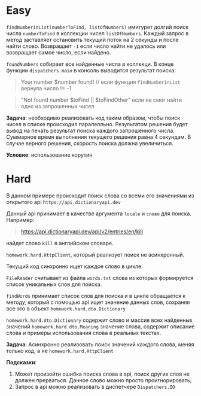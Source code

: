 # Easy

`findNumberInList(numberToFind, listOfNumbers)` имитурет долгий поиск числа `numberToFind` в коллекции
чисел `listOfNumbers`. Каждый запрос в метод заставляет остановить текущий поток на 2 секунды и после найти слово.
Возвращает `-1` если число найти не удалось или возвращает самое число, если найдено.

`foundNumbers` собирает все найденные числа в коллекци.
В конце функции `dispatchers.main` в консоль выводится результат поиска:
> Your number $number found! // если функция `findNumberInList` вернула число != -1

> "Not found number $toFind || $toFindOther" если не смог найти одно из запрошенных чисел

**Задача**: необходимо реализовать код таким образом, чтобы поиск чисел в списке происходил паралелльно. Результатом
решения будет вывод на печать результат поиска каждого запрошенного числа.
Суммарное время выполнения текущего решения равна 4 секундам. В случае верного решения, скорость поиска должна
увеличиться.

**Условие**: использование корутин

# Hard

В данном примере происходит поиск слова со всеми его значениями из открытого api `https://api.dictionaryapi.dev`

Данный api принимает в качестве аргумента `locale` и `слово` для поиска.
Например:

> https://api.dictionaryapi.dev/api/v2/entries/en/kill

найдет слово `kill` в английском словаре.

`homework.hard.HttpClient`, который реализует поиск не асинхронный.

Текущий код синхронно ищет каждое слово в цикле.

`FileReader` считывает из файла `words.txt` слова из которых формируется список уникальных слов для поиска.

`findWords` принимает список слов для поиска и в цикле обращается к методу, который с помощью api ищет значение данных
слов, сохраняя
все это в объект `homework.hard.dto.Dictionary`

`homework.hard.dto.Dictionary` содержит слово и массив всех найденных значений
`homework.hard.dto.Meaning` значение слова, содержит описание слова и примеры использования слова в реальных текстах.

**Задача**: Асинхронно реализовать поиск значений каждого слова, меняя только код, а не `homework.hard.HttpClient`

**Подсказки**:

1. Может произойти ошибка поиска слова в api, поиск других слов не должен прерваться. Данное слово можно просто
   проигнорировать;
2. Запрос в api можно реализовать в диспетчере `Dispatchers.IO` 

